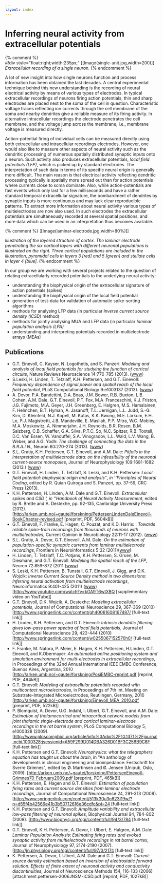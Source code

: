 ```yaml
---
layout: index
---
```


# Inferring neural activity from extracellular potentials


{% comment %}	
	#!div style="float:right;width:235px;"
	[[Image(single-unit.jpg,width=200)]]
	_Extracellular recording of a single neuron._
{% endcomment %}
	
A lot of new insight into how single neurons function and process information has been obtained the last decades. A central experimental technique behind this new understanding is the recording of neural electrical activity by means of various types of electrodes. In typical extracellular recordings of neurons firing action potentials, thin and sharp electrodes are placed next to the soma of the cell in question. Characteristic voltage traces reflecting ion currents through the cell membrane of the soma and nearby dendrites give a reliable measure of its firing activity. In alternative intracellular recordings the electrode penetrates the cell membrane, and the voltage jump across the membrane, i.e., membrane voltage is measured directly.

Action-potential firing of individual cells can be measured directly using both extracellular and intracellular recordings electrodes. However, one would also like to measure other aspects of neural activity such as the dendritic processing of numerous spatially distributed synaptic inputs onto a neuron. Such activity also produces extracellular potentials, _local field potentials (LFP)_, which is picked up by standard electrodes. The interpretation of such data in terms of its specific neural origin is generally more difficult. The main reason is that electrical activity reflecting dendritic processing typically is spatially more spread out than for action potentials where currents close to soma dominate. Also, while action-potentials are fast events which only last for a few milliseconds and have a rather standard temporal extracellular signature, the bombardment of dendrites by synaptic inputs is more continuous and may lack clear reproducible patterns. To extract more information about neural activity various types of multielectrodes are now also used. In such electrodes the extracellular potentials are simultaneously recorded at several spatial positions, and more data which can be used in an interpretation thus becomes available.

{% comment %}
[[Image(laminar-electrode.jpg,width=80%)]]

_Illustration of the layered structure of cortex. The laminar electrode penetrating the six cortical layers with different neuronal populations is illustrated on the right. Three cortical populations are included in the illustration, pyramidal cells in layers 3 [red] and 5 [green] and stellate cells in layer 4 [blue]._
{% endcomment %}

In our group we are working with several projects related to the question of relating extracellularly recorded potentials to the underlying neural activity:
   * understanding the biophysical origin of the extracellular signature of action potentials (spikes) 
   * understanding the biophysical origin of the local field potential 
   * generation of test-data for validation of automatic spike-sorting algorithms
   * methods for analysing LFP data (in particular _inverse current source density (iCSD)_ method)
   * methods for jointly analysing MUA and LFP data (in particular _laminar population analysis (LPA)_ 
   * understanding and interpreting potentials recorded in multielectrode arrays (MEAs)  



## Publications

* G.T. Einevoll, C. Kayser, N. Logothetis, and S. Panzeri: _Modeling and analysis of local field potentials for studying the function of cortical circuits_, Nature Reviews Neuroscience 14:770-785 (2013). ([www](http://www.nature.com/nrn/journal/v14/n11/full/nrn3599.html)) 
* S.Leski, H. Linden, T. Tetzlaff, K.H. Pettersen, and G.T. Einevoll: _Frequency dependence of signal power and spatial reach of the local field potential_, PLoS Computational Biology 9:e1003137 (2013). ([www](http://www.ploscompbiol.org/article/info%3Adoi%2F10.1371%2Fjournal.pcbi.1003137))
* A. Devor, P.A. Bandettini, D.A. Boas, J.M. Bower, R.B. Buxton, L.B. Cohen, A.M. Dale, G.T. Einevoll, P.T. Fox, M.A. Franceschini, K.J. Friston, J.G. Fujimoto, M.A. Geyer, J.H. Greenberg, E. Halgren, M.S. Hamalainen, F. Helmchen, B.T. Hyman, A. Jasanoff, T.L. Jernigan, L.L. Judd, S.-G. Kim, D. Kleinfeld, N.J. Kopell, M. Kutas, K.K. Kwong, M.E. Larkum, E.H. Lo, P.J. Magistretti, J.B. Mandeville, E. Masliah, P.P. Mitra, W.C. Mobley, M.A. Moskowitz, A. Nimmerjahn, J.H. Reynolds, B.R. Rosen, B.M. Salzberg, C.B. Schaffer, G.A. Silva, P.T.C. So, N.C. Spitzer, R.B. Tootell, D.C. Van Essen, W. Vanduffel, S.A. Vinogradov, L.L. Wald, L.V. Wang, B. Weber, and A.G. Yodh: _The challenge of connecting the dots in the B.R.A.I.N._, Neuron 80:270-274 (2013). ([www](http://www.cell.com/neuron/retrieve/pii/S0896627313008064))
* S.L. Gratiy, K.H. Pettersen, G.T. Einevoll, and A.M. Dale: _Pitfalls in the interpretation of multielectrode data: on the infeasibility of the neuronal current-source monopoles_, Journal of Neurophysiology 109:1681-1682 (2013.) ([www](http://jn.physiology.org/content/109/6/1681.long))
* G.T. Einevoll, H. Linden, T. Tetzlaff, S. Leski, and K.H. Pettersen: _Local field potential: biophysical origin and analysis'', in ''Principles of Neural Coding_, edited by R. Quian Quiroga and S. Panzeri, pp. 37-59, CRC Press (2013). 
* K.H. Pettersen, H. Linden, A.M. Dale and G.T. Einevoll: _Extracellular spikes and CSD'', in ''Handbook of Neural Activity Measurement_, edited by R. Brette and A. Destexhe, pp. 92-135, Cambridge University Press (2012). [http://arken.umb.no/~gautei/forskning/PettersenLindenDaleEinevoll-BookChapter-revised.pdf [preprint, PDF, 5604kB]]
* G.T. Einevoll, F. Franke, E. Hagen, C. Pouzat, and K.D. Harris: : _Towards reliable spike-train recordings from thousands of neurons with multielectrodes_, Current Opinion in Neurobiology 22:11-17 (2012). ([www](http://www.sciencedirect.com/science/article/pii/S0959438811001565)) 
* S.L. Gratiy, A. Devor, G.T. Einevoll, A.M. Dale: _On the estimation of population-specific synaptic currents from laminar multielectrode recordings_, Frontiers in Neuroinformatics 5:32 (2011)([www](http://www.frontiersin.org/neuroinformatics/10.3389/fninf.2011.00032/abstract))
* H. Linden, T. Tetzlaff, T.C. Potjans, K.H. Pettersen, S. Gruen, M. Diesmann, and G.T. Einevoll: _Modeling the spatial reach of the LFP_, Neuron 72:859-872 (2011 ([www](http://www.cell.com/neuron/abstract/S0896-6273%2811%2901005-1))
* S. Leski, K.H. Pettersen, B. Tunstall, G.T. Einevoll, J. Gigg, and D.K. Wojcik: _Inverse Current Source Density method in two dimensions: Inferring neural activation from multielectrode recordings_, Neuroinformatics 9:401-425 (2011) ([www](http://www.sciencedirect.com/science/article/pii/S1468121811001039)) [http://www.youtube.com/watch?v=kGA9T6wtXBQ  [supplementary video on YouTube]]
* G.T. Einevoll, D.K. Wojcik, A. Destexhe: _Modeling extracellular potentials_, Journal of Computational Neuroscience 29, 367-369 (2010) [http://www.springerlink.com/content/gh40081608167487/ [full-text link]]
* H. Linden, K.H. Pettersen, and G.T. Einevoll: _Intrinsic dendritic filtering gives low-pass power spectra of local field potentials_, Journal of Computational Neuroscience 29, 423-444 (2010) [http://www.springerlink.com/content/w0255067152570h0/ [full-text link]]
* F. Franke, M. Natora, P. Meier, E. Hagen, K.H. Pettersen, H.Linden, G.T. Einevoll, and K.Obermayer: _An automated online positioning system and simulation environment for multi-electrodes in extracellular recordings_, in Proceedings of the 32nd Annual International IEEE EMBC Conference, Buenos Aires, Argentina, 2010 [http://arken.umb.no/~gautei/forskning/PosiEMBC-reprint.pdf [reprint, PDF, 494kB]]
* G.T. Einevoll: _Modeling of extracellular potentials recorded with multicontact microelectrodes_, in Proceedings of 7th Int. Meeting on Substrate-Integrated Microelectrodes, Reutlingen, Germany, 2010 [http://arken.umb.no/~gautei/forskning/Einevoll_MEA_2010.pdf [preprint, PDF, 522kB]]
* P. Blomquist, A. Devor, U.G. Indahl, I. Ulbert, G.T. Einevoll, and A.M. Dale: _Estimation of thalamocortical and intracortical network models from joint thalamic single-electrode and cortical laminar-electrode recordings in the rat barrel system_, PLoS Computational Biology 5, e1000328 (2009).[http://www.ploscompbiol.org/article/info%3Adoi%2F10.1371%2Fjournal.pcbi.1000328;jsessionid=A59F299D014DBA326D01BF3C256B9C6F [full-text link]]
* K.H. Pettersen and G.T. Einevoll: _Neurophysics: what the telegraphers equation has taught us about the brain_, in "An anthology of developments in clinical engineering and bioimpedance: Festschrift for Sverre Grimnes", edited by Ø. Martinsen and Ø. Jensen (Unipub, Oslo, 2009). [http://arken.umb.no/~gautei/forskning/PettersenEinevoll-Grimnes70-February2009.pdf [preprint, PDF, 465kB]] 
* K.H. Pettersen, E. Hagen and G.T. Einevoll: _Estimation of population firing rates and current source densities from laminar electrode recordings_, Journal of Computational Neuroscience 24, 291-313 (2008). [http://www.springerlink.com/content/513k30u3q623l19w/?p=d55f4b42566e41b3b50712616e36cdfc&pi=24 [full-text link]]
* K.H. Pettersen and G.T. Einevoll: _Amplitude variability and extracellular low-pass filtering of neuronal spikes_, Biophysical Journal 94, 784-802 (2008). [http://www.biophysj.org/cgi/content/full/94/3/784 [full-text link]]
* G.T. Einevoll, K.H. Pettersen, A. Devor, I. Ulbert, E. Halgren, A.M. Dale: _Laminar Population Analysis: Estimating firing rates and evoked synaptic activity from multielectrode recordings in rat barrel cortex_, Journal of Neurophysiology 97, 2174-2190 (2007). [http://jn.physiology.org/cgi/content/full/97/3/2174 [full-text link]]
* K. Pettersen, A. Devor, I. Ulbert, A.M. Dale and G.T. Einevoll: _Current-source density estimation based on inversion of electrostatic forward solution: Effects of finite extent of neuronal activity and conductivity discontinuities_, Journal of Neuroscience Methods 154, 116-133 (2006) [attachment:pettersen-2006JNSM-iCSD.pdf [reprint, PDF, 1027kB]]



